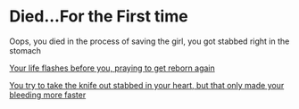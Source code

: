 # Died...For the First time
 Oops, you died in the process of saving the girl, you got stabbed right in the stomach

[Your life flashes before you, praying to get reborn again](/reincarnated.md)

[You try to take the knife out stabbed in your heart, but that only made your bleeding more faster](/risk.md)
